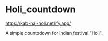 # Holi_countdown
https://kab-hai-holi.netlify.app/

A simple countodown for indian festival "Holi".
